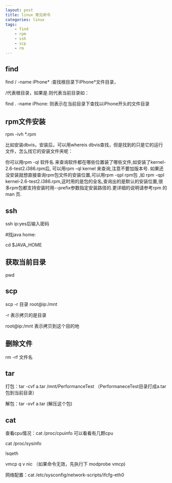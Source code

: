 ```yaml
---
layout: post
title: linux 常见命令
categories: linux
tags: 
    - find
    - rpm
    - ssh
    - scp
    - rm
---
```


## find

find / -name iPhone* :查找根目录下iPhone*文件目录，

/代表根目录，如果是.则代表当前目录如：

find . -name iPhone: 则表示在当前目录下查找以iPhone开头的文件目录

## rpm文件安装

rpm -ivh *.rpm

比如安装dbvis，安装后，可以用whereis dbvis查找，但是找到的只是它的运行文件，怎么找它的安装文件夹呢：

你可以用rpm -ql 软件名 来查询软件都在哪些位置装了哪些文件,如安装了kernel-2.6-test2.i386.rpm后, 可以用rpm -ql kernel 来查询,注意不要加版本号. 如果还没安装就想直接查询rpm包文件的安装位置,可以用rpm -qpl rpm包 ,如 rpm -qpl kernel-2.6-test2.i386.rpm,这时用的是包的全名,查询出的是默认的安装位置,很多rpm包都支持安装时用--prefix参数指定安装路径的.更详细的说明请参考rpm 的man 页.

## ssh

ssh ip:yes后输入密码

#找java home:

cd $JAVA_HOME

## 获取当前目录

pwd

## scp

scp -r 目录 root@ip:/mnt

-r 表示拷贝的是目录

root@ip:/mnt 表示拷贝到这个目的地

## 删除文件

rm -rf 文件名

## tar

打包：tar -cvf a.tar /mnt/PerformanceTest   （PerformaneceTest目录打成a.tar包到当前目录）

解包：tar -xvf a.tar (解压这个包)

## cat

查看cpu情况：cat /proc/cpuinfo 可以看看有几颗cpu

cat /proc/sysinfo

lsqeth

vmcp q v nic （如果命令无效，先执行下 modprobe vmcp)

网络配置：cat /etc/sysconfig/network-scripts/ifcfg-eth0
